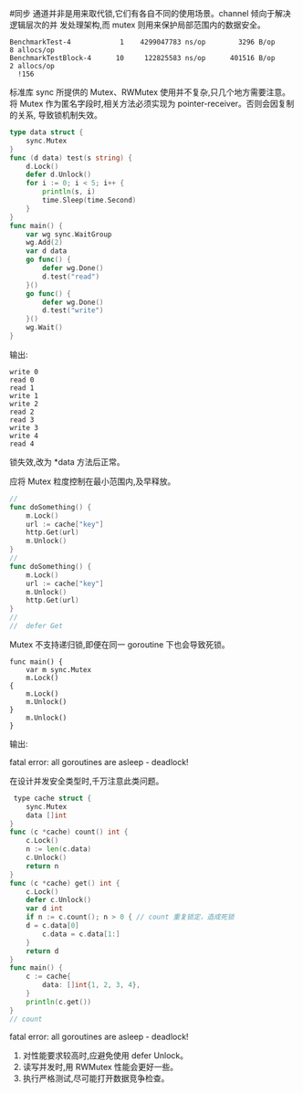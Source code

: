 #同步
通道并非是用来取代锁,它们有各自不同的使用场景。channel 倾向于解决逻辑层次的并 发处理架构,而 mutex 则用来保护局部范围内的数据安全。

```
BenchmarkTest-4            1    4299047783 ns/op        3296 B/op          8 allocs/op
BenchmarkTestBlock-4      10     122825583 ns/op      401516 B/op          2 allocs/op
￼￼!156

```

标准库 sync 所提供的 Mutex、RWMutex 使用并不复杂,只几个地方需要注意。
将 Mutex 作为匿名字段时,相关方法必须实现为 pointer-receiver。否则会因复制的关系, 导致锁机制失效。

```Go
type data struct {
    sync.Mutex
}
func (d data) test(s string) {
    d.Lock()
    defer d.Unlock()
    for i := 0; i < 5; i++ {
        println(s, i)
        time.Sleep(time.Second)
    }
}
func main() {
    var wg sync.WaitGroup
    wg.Add(2)
    var d data
    go func() {
        defer wg.Done()
        d.test("read")
    }()
    go func() {
        defer wg.Done()
        d.test("write")
    }()
    wg.Wait() 
}

```

输出:

```
write 0
read 0
read 1
write 1
write 2
read 2
read 3
write 3
write 4
read 4

```
锁失效,改为 *data 方法后正常。

应将 Mutex 粒度控制在最小范围内,及早释放。

```Go
// 
func doSomething() {
    m.Lock()
    url := cache["key"]
    http.Get(url)
    m.Unlock()
}
// 
func doSomething() {
    m.Lock()
    url := cache["key"]
    m.Unlock()
    http.Get(url)
}
// 
//  defer Get 

```

Mutex 不支持递归锁,即便在同一 goroutine 下也会导致死锁。

```
func main() {
    var m sync.Mutex
    m.Lock()
{
    m.Lock()
    m.Unlock()
}
    m.Unlock() 
}

```
输出:

fatal error: all goroutines are asleep - deadlock!

在设计并发安全类型时,千万注意此类问题。

```Go
￼type cache struct {
    sync.Mutex
    data []int 
}
func (c *cache) count() int {
    c.Lock()
    n := len(c.data)
    c.Unlock()
    return n 
}
func (c *cache) get() int {
    c.Lock()
    defer c.Unlock()
    var d int
    if n := c.count(); n > 0 { // count 重复锁定，造成死锁
    d = c.data[0]
        c.data = c.data[1:]
    }
    return d
}
func main() {
    c := cache{
        data: []int{1, 2, 3, 4},
    }
    println(c.get())
}
// count 

```
fatal error: all goroutines are asleep - deadlock!

1. 对性能要求较高时,应避免使用 defer Unlock。  
2. 读写并发时,用 RWMutex 性能会更好一些。 
3. 执行严格测试,尽可能打开数据竞争检查。

